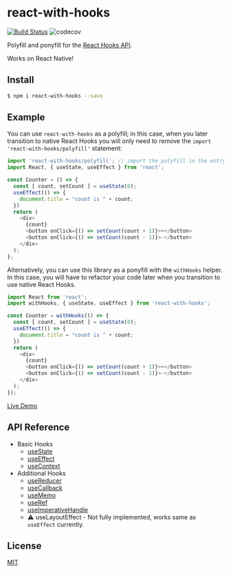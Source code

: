 # react-with-hooks

[![Build Status](https://img.shields.io/travis/yesmeck/react-with-hooks.svg?style=flat-square)](https://travis-ci.org/yesmeck/react-with-hooks)
![codecov](https://img.shields.io/codecov/c/github/yesmeck/react-with-hooks.svg?style=flat-square)

Polyfill and ponyfill for the [React Hooks API](https://reactjs.org/docs/hooks-intro.html).

Works on React Native!

## Install

```bash
$ npm i react-with-hooks --save
```

## Example

You can use `react-with-hooks` as a polyfill; in this case, when you later transition to native React Hooks you will only need to remove the `import 'react-with-hooks/polyfill'` statement:

```javascript
import 'react-with-hooks/polyfill'; // import the polyfill in the entry of your application
import React, { useState, useEffect } from 'react';

const Counter = () => {
  const [ count, setCount ] = useState(0);
  useEffect(() => {
    document.title = "count is " + count;
  })
  return (
    <div>
      {count}
      <button onClick={() => setCount(count + 1)}>+</button>
      <button onClick={() => setCount(count - 1)}>-</button>
    </div>
  );
};
```

Alternatively, you can use this library as a ponyfill with the `withHooks` helper. In this case, you will have to refactor your code later when you transition to use native React Hooks.

```javascript
import React from 'react';
import withHooks, { useState, useEffect } from 'react-with-hooks';

const Counter = withHooks(() => {
  const [ count, setCount ] = useState(0);
  useEffect(() => {
    document.title = "count is " + count;
  })
  return (
    <div>
      {count}
      <button onClick={() => setCount(count + 1)}>+</button>
      <button onClick={() => setCount(count - 1)}>-</button>
    </div>
  );
});
```

[Live Demo](https://codesandbox.io/s/olx6zp44n6)

## API Reference

- Basic Hooks
  - [useState](https://reactjs.org/docs/hooks-reference.html#usestate)
  - [useEffect](https://reactjs.org/docs/hooks-reference.html#useeffect)
  - [useContext](https://reactjs.org/docs/hooks-reference.html#usecontext)
- Additional Hooks
  - [useReducer](https://reactjs.org/docs/hooks-reference.html#usereducer)
  - [useCallback](https://reactjs.org/docs/hooks-reference.html#usecallback)
  - [useMemo](https://reactjs.org/docs/hooks-reference.html#usememo)
  - [useRef](https://reactjs.org/docs/hooks-reference.html#useref)
  - [useImperativeHandle](https://reactjs.org/docs/hooks-reference.html#useimperativehandle)
  - ⚠️ useLayoutEffect - Not fully implemented, works same as `useEffect` currently.


## License

[MIT](./LICENSE)
